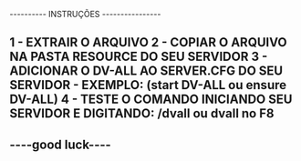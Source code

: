 ---------- INSTRUÇÕES ----------------

1 - EXTRAIR O ARQUIVO
2 - COPIAR O ARQUIVO NA PASTA RESOURCE DO SEU SERVIDOR
3 - ADICIONAR O DV-ALL AO SERVER.CFG DO SEU SERVIDOR - EXEMPLO: (start DV-ALL ou ensure DV-ALL)
4 - TESTE O COMANDO INICIANDO SEU SERVIDOR E DIGITANDO: /dvall ou dvall no F8 
------------------------------------------------------------------------------------------------
----good luck----
-----------------
